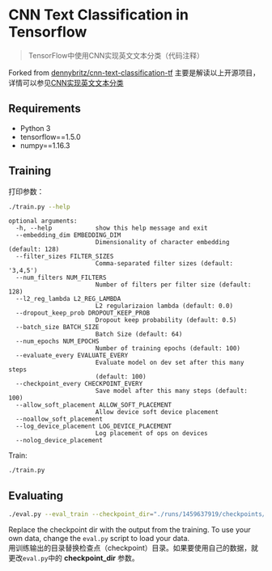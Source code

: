# CNN Text Classification in Tensorflow
> TensorFlow中使用CNN实现英文文本分类（代码注释）

Forked from [dennybritz/cnn-text-classification-tf](https://github.com/dennybritz/cnn-text-classification-tf)
主要是解读以上开源项目，详情可以参见[CNN实现英文文本分类](https://www.wenyuanblog.com/blogs/tensorflow-cnn-english-text-classification-implement.html)


## Requirements
- Python 3
- tensorflow==1.5.0
- numpy==1.16.3


## Training
打印参数：

```bash
./train.py --help
```

```
optional arguments:
  -h, --help            show this help message and exit
  --embedding_dim EMBEDDING_DIM
                        Dimensionality of character embedding (default: 128)
  --filter_sizes FILTER_SIZES
                        Comma-separated filter sizes (default: '3,4,5')
  --num_filters NUM_FILTERS
                        Number of filters per filter size (default: 128)
  --l2_reg_lambda L2_REG_LAMBDA
                        L2 regularizaion lambda (default: 0.0)
  --dropout_keep_prob DROPOUT_KEEP_PROB
                        Dropout keep probability (default: 0.5)
  --batch_size BATCH_SIZE
                        Batch Size (default: 64)
  --num_epochs NUM_EPOCHS
                        Number of training epochs (default: 100)
  --evaluate_every EVALUATE_EVERY
                        Evaluate model on dev set after this many steps
                        (default: 100)
  --checkpoint_every CHECKPOINT_EVERY
                        Save model after this many steps (default: 100)
  --allow_soft_placement ALLOW_SOFT_PLACEMENT
                        Allow device soft device placement
  --noallow_soft_placement
  --log_device_placement LOG_DEVICE_PLACEMENT
                        Log placement of ops on devices
  --nolog_device_placement

```

Train:

```bash
./train.py
```

## Evaluating

```bash
./eval.py --eval_train --checkpoint_dir="./runs/1459637919/checkpoints/"
```

Replace the checkpoint dir with the output from the training. To use your own data, change the `eval.py` script to load your data.<br/>
用训练输出的目录替换检查点（checkpoint）目录。如果要使用自己的数据，就更改`eval.py`中的 **checkpoint_dir** 参数。
